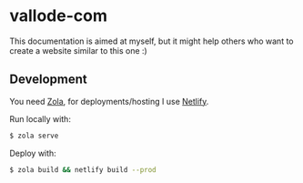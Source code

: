 # vallode-com

This documentation is aimed at myself, but it might help others who want to
create a website similar to this one :)

## Development

You need [Zola](https://www.getzola.org/), for deployments/hosting I use
[Netlify](https://netlify.com/).

Run locally with:

```bash
$ zola serve
```

Deploy with:

```bash
$ zola build && netlify build --prod
```
